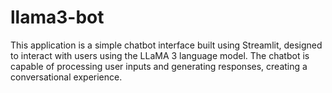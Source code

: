 # llama3-bot
This application is a simple chatbot interface built using Streamlit, designed to interact with users using the LLaMA 3 language model. The chatbot is capable of processing user inputs and generating responses, creating a conversational experience.
